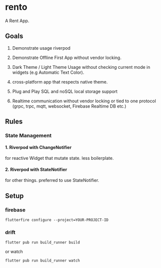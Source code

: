 # rento

A Rent App.

## Goals

1. Demonstrate usage riverpod

2. Demonstrate Offline First App without vendor locking.

3. Dark Theme / Light Theme Usage without checking current mode in widgets (e.g Automatic Text Color).

4. cross-platform app that respects native theme.

5. Plug and Play SQL and noSQL local storage support

6. Realtime communication without vendor locking or tied to one protocol (grpc, trpc, mqtt, websocket, Firebase Realtime DB etc.)

## Rules

### State Management

#### 1. Riverpod with ChangeNotifier

for reactive Widget that mutate state. less boilerplate.

#### 2. Riverpod with StateNotifier

for other things. preferred to use StateNotifier.

## Setup

### firebase

`flutterfire configure --project=YOUR-PROJECT-ID`

### drift

`flutter pub run build_runner build`

or watch

`flutter pub run build_runner watch`
